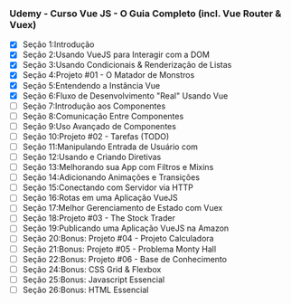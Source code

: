 ### Udemy - Curso Vue JS - O Guia Completo (incl. Vue Router & Vuex)

- [x] Seção 1:Introdução
- [x] Seção 2:Usando VueJS para Interagir com a DOM
- [x] Seção 3:Usando Condicionais & Renderização de Listas
- [x] Seção 4:Projeto #01 - O Matador de Monstros
- [x] Seção 5:Entendendo a Instância Vue
- [x] Seção 6:Fluxo de Desenvolvimento "Real" Usando Vue
- [ ] Seção 7:Introdução aos Componentes
- [ ] Seção 8:Comunicação Entre Componentes
- [ ] Seção 9:Uso Avançado de Componentes
- [ ] Seção 10:Projeto #02 - Tarefas (TODO)
- [ ] Seção 11:Manipulando Entrada de Usuário com
- [ ] Seção 12:Usando e Criando Diretivas
- [ ] Seção 13:Melhorando sua App com Filtros e Mixins
- [ ] Seção 14:Adicionando Animações e Transições
- [ ] Seção 15:Conectando com Servidor via HTTP
- [ ] Seção 16:Rotas em uma Aplicação VueJS
- [ ] Seção 17:Melhor Gerenciamento de Estado com Vuex
- [ ] Seção 18:Projeto #03 - The Stock Trader
- [ ] Seção 19:Publicando uma Aplicação VueJS na Amazon
- [ ] Seção 20:Bonus: Projeto #04 - Projeto Calculadora
- [ ] Seção 21:Bonus: Projeto #05 - Problema Monty Hall
- [ ] Seção 22:Bonus: Projeto #06 - Base de Conhecimento
- [ ] Seção 24:Bonus: CSS Grid & Flexbox
- [ ] Seção 25:Bonus: Javascript Essencial
- [ ] Seção 26:Bonus: HTML Essencial
